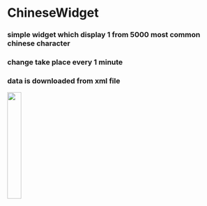 # ChineseWidget
### simple widget which display 1 from 5000 most common chinese character
### change take place every 1 minute
### data is downloaded from xml file

<img src="https://user-images.githubusercontent.com/16723040/33724170-f4c72c70-db6e-11e7-83c3-d520e472aa12.png" width="25%" float:left>
